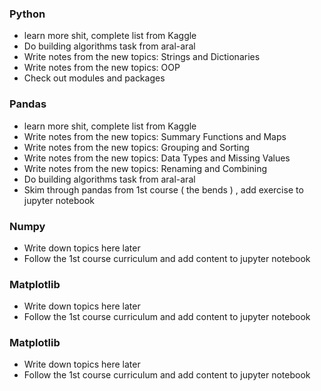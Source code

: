 ### Python
* learn more shit, complete list from Kaggle
* Do building algorithms task from aral-aral
* Write notes from the new topics: Strings and Dictionaries
* Write notes from the new topics: OOP
* Check out modules and packages

### Pandas
* learn more shit, complete list from Kaggle
* Write notes from the new topics: Summary Functions and Maps
* Write notes from the new topics: Grouping and Sorting
* Write notes from the new topics: Data Types and Missing Values
* Write notes from the new topics: Renaming and Combining
* Do building algorithms task from aral-aral
* Skim through pandas from 1st course ( the bends ) , add exercise to jupyter notebook

### Numpy
* Write down topics here later 
* Follow the 1st course curriculum and add content to jupyter notebook

### Matplotlib
* Write down topics here later 
* Follow the 1st course curriculum and add content to jupyter notebook

### Matplotlib
* Write down topics here later 
* Follow the 1st course curriculum and add content to jupyter notebook